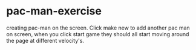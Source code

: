 # pac-man-exercise
creating pac-man on the screen. Click make new to add another pac man on screen, when you click start game they should all start moving around the page at different velocity's. 
